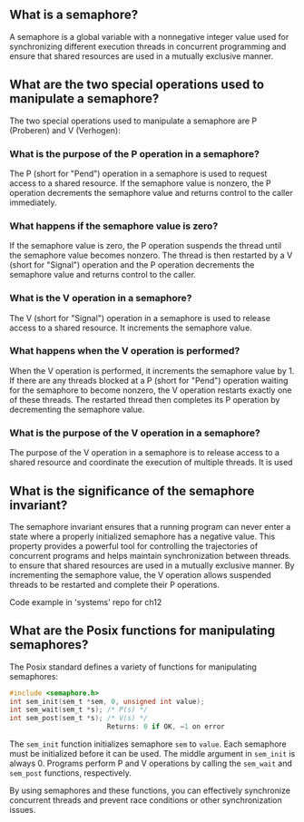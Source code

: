 ## What is a semaphore?

A semaphore is a global variable with a nonnegative integer value used for synchronizing different execution threads in concurrent programming and ensure that shared resources are used in a mutually exclusive manner.

## What are the two special operations used to manipulate a semaphore?

The two special operations used to manipulate a semaphore are P (Proberen) and V (Verhogen):

### What is the purpose of the P operation in a semaphore?

The P (short for "Pend") operation in a semaphore is used to request access to a shared resource. If the semaphore value is nonzero, the P operation decrements the semaphore value and returns control to the caller immediately.

### What happens if the semaphore value is zero?

If the semaphore value is zero, the P operation suspends the thread until the semaphore value becomes nonzero. The thread is then restarted by a V (short for "Signal") operation and the P operation decrements the semaphore value and returns control to the caller.

### What is the V operation in a semaphore?

The V (short for "Signal") operation in a semaphore is used to release access to a shared resource. It increments the semaphore value.

### What happens when the V operation is performed?

When the V operation is performed, it increments the semaphore value by 1. If there are any threads blocked at a P (short for "Pend") operation waiting for the semaphore to become nonzero, the V operation restarts exactly one of these threads. The restarted thread then completes its P operation by decrementing the semaphore value.

### What is the purpose of the V operation in a semaphore?

The purpose of the V operation in a semaphore is to release access to a shared resource and coordinate the execution of multiple threads. It is used

## What is the significance of the semaphore invariant?

The semaphore invariant ensures that a running program can never enter a state where a properly initialized semaphore has a negative value. This property provides a powerful tool for controlling the trajectories of concurrent programs and helps maintain synchronization between threads. to ensure that shared resources are used in a mutually exclusive manner. By incrementing the semaphore value, the V operation allows suspended threads to be restarted and complete their P operations.

Code example in 'systems' repo for ch12

## What are the Posix functions for manipulating semaphores?

The Posix standard defines a variety of functions for manipulating semaphores:
```c
#include <semaphore.h>
int sem_init(sem_t *sem, 0, unsigned int value);
int sem_wait(sem_t *s); /* P(s) */
int sem_post(sem_t *s); /* V(s) */
                        Returns: 0 if OK, −1 on error
```
The `sem_init` function initializes semaphore `sem` to `value`. Each semaphore must be initialized before it can be used. The middle argument in `sem_init` is always 0. Programs perform P and V operations by calling the `sem_wait` and `sem_post` functions, respectively.

By using semaphores and these functions, you can effectively synchronize concurrent threads and prevent race conditions or other synchronization issues.